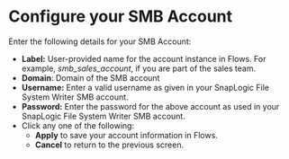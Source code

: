 # Configure your SMB Account

Enter the following details for your SMB Account:

* **Label:** User-provided name for the account instance in Flows. For example, _smb\_sales\_account_, if you are part of the sales team.
* **Domain**: Domain of the SMB account
* **Username:** Enter a valid username as given in your SnapLogic File System Writer SMB account.
* **Password:** Enter the password for the above account as used in your SnapLogic File System Writer SMB account.
* Click any one of the following:
  * **Apply** to save your account information in Flows.
  * **Cancel** to return to the previous screen.
